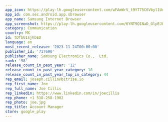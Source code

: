 ```yaml
---
app_icon: https://play-lh.googleusercontent.com/wFAmWrV_t9YT75C6Vbyl1UupslTlq_lm7AcEPamSvWbqumIqKYfTpV_Ro_iC0fAjAQU
app_id: com.sec.android.app.sbrowser
app_name: Samsung Internet Browser
app_screenshot: https://play-lh.googleusercontent.com/6YNT9Q1NaD_GlpEJ08oau2lhWBI7Y5nA2QXL8bameC9zsJkntFVoR5kwKZajYng_4P0
category: Communication
country: MX
id: tDfbU1sjhbED
language: en
most_recent_release: '2023-11-24T00:00:00'
publisher_id: '717690'
publisher_name: Samsung Electronics Co.,  Ltd.
rank: '58'
release_count_in_past_year: '12'
release_count_in_past_year_category: 18
release_count_in_past_year_top_in_category: 44
rep_email: joseph.cillis@bitrise.io
rep_first_name: Joe
rep_full_name: Joe Cillis
rep_linkedin: https://www.linkedin.com/in/joecillis
rep_phone: +1 518-258-1902
rep_photo: joe.jpg
rep_title: Account Manager
store: google_play
---
```


